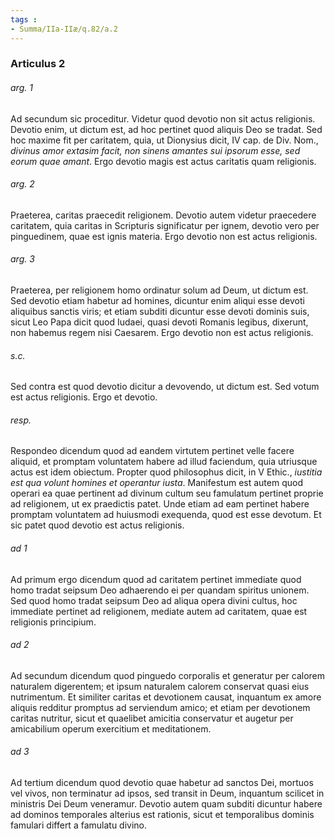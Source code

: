 ```yaml
---
tags : 
- Summa/IIa-IIæ/q.82/a.2
---
```


### Articulus 2

###### arg. 1
Ad secundum sic proceditur. Videtur quod devotio non sit actus religionis. Devotio enim, ut dictum est, ad hoc pertinet quod aliquis Deo se tradat. Sed hoc maxime fit per caritatem, quia, ut Dionysius dicit, IV cap. de Div. Nom., *divinus amor extasim facit, non sinens amantes sui ipsorum esse, sed eorum quae amant*. Ergo devotio magis est actus caritatis quam religionis.

###### arg. 2
Praeterea, caritas praecedit religionem. Devotio autem videtur praecedere caritatem, quia caritas in Scripturis significatur per ignem, devotio vero per pinguedinem, quae est ignis materia. Ergo devotio non est actus religionis.

###### arg. 3
Praeterea, per religionem homo ordinatur solum ad Deum, ut dictum est. Sed devotio etiam habetur ad homines, dicuntur enim aliqui esse devoti aliquibus sanctis viris; et etiam subditi dicuntur esse devoti dominis suis, sicut Leo Papa dicit quod Iudaei, quasi devoti Romanis legibus, dixerunt, non habemus regem nisi Caesarem. Ergo devotio non est actus religionis.

###### s.c.
Sed contra est quod devotio dicitur a devovendo, ut dictum est. Sed votum est actus religionis. Ergo et devotio.

###### resp.
Respondeo dicendum quod ad eandem virtutem pertinet velle facere aliquid, et promptam voluntatem habere ad illud faciendum, quia utriusque actus est idem obiectum. Propter quod philosophus dicit, in V Ethic., *iustitia est qua volunt homines et operantur iusta*. Manifestum est autem quod operari ea quae pertinent ad divinum cultum seu famulatum pertinet proprie ad religionem, ut ex praedictis patet. Unde etiam ad eam pertinet habere promptam voluntatem ad huiusmodi exequenda, quod est esse devotum. Et sic patet quod devotio est actus religionis.

###### ad 1
Ad primum ergo dicendum quod ad caritatem pertinet immediate quod homo tradat seipsum Deo adhaerendo ei per quandam spiritus unionem. Sed quod homo tradat seipsum Deo ad aliqua opera divini cultus, hoc immediate pertinet ad religionem, mediate autem ad caritatem, quae est religionis principium.

###### ad 2
Ad secundum dicendum quod pinguedo corporalis et generatur per calorem naturalem digerentem; et ipsum naturalem calorem conservat quasi eius nutrimentum. Et similiter caritas et devotionem causat, inquantum ex amore aliquis redditur promptus ad serviendum amico; et etiam per devotionem caritas nutritur, sicut et quaelibet amicitia conservatur et augetur per amicabilium operum exercitium et meditationem.

###### ad 3
Ad tertium dicendum quod devotio quae habetur ad sanctos Dei, mortuos vel vivos, non terminatur ad ipsos, sed transit in Deum, inquantum scilicet in ministris Dei Deum veneramur. Devotio autem quam subditi dicuntur habere ad dominos temporales alterius est rationis, sicut et temporalibus dominis famulari differt a famulatu divino.

